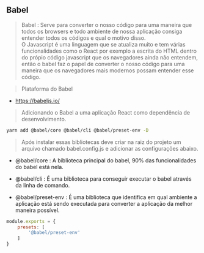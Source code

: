 ## Babel

> Babel : Serve para converter o nosso código para uma  maneira que todos os browsers e todo ambiente de nossa aplicação consiga entender todos os códigos e qual o motivo disso. <br> O Javascript é uma linguagem que se atualiza muito e tem várias  funcionalidades como o React por exemplo a escrita do HTML dentro do própio código javascript que os navegadores ainda não entendem, então o babel faz o papel de converter o nosso código para uma maneira que os navegadores mais modernos possam entender esse código.

> Plataforma do Babel
- https://babeljs.io/

> Adicionando o Babel a uma aplicação React como dependência de desenvolvimento.

```bash
yarn add @babel/core @babel/cli @babel/preset-env -D
```

> Após instalar essas bibliotecas deve criar na raiz do projeto um arquivo chamado babel.config.js e adicionar as configurações abaixo.

- @babel/core : A biblioteca principal do babel, 90% das funcionalidades do babel está nela.

- @babel/cli : É uma biblioteca para conseguir executar o babel através da linha de comando.

- @babel/preset-env : É uma biblioteca que identifica em qual ambiente a aplicação está sendo executada para converter a aplicação da melhor maneira possível.

```js
module.exports = {
    presets: [
        '@babel/preset-env'
    ]
}
```

